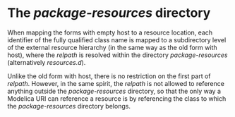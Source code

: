 # The _package-resources_ directory

When mapping the forms with empty host to a resource location, each identifier of the fully qualified class name is mapped to a subdirectory level of the external resource hierarchy (in the same way as the old form with host), where the _relpath_ is resolved within the directory _package-resources_ (alternatively _resources.d_).

Unlike the old form with host, there is no restriction on the first part of _relpath_.  However, in the same spirit, the _relpath_ is not allowed to reference anything outside the _package-resources_ directory, so that the only way a Modelica URI can reference a resource is by referencing the class to which the _package-resources_ directory belongs.
